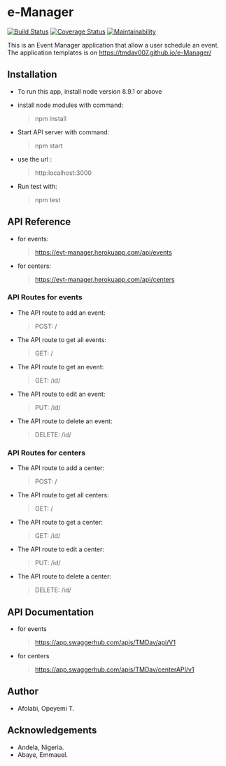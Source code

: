 # e-Manager

[![Build Status](https://travis-ci.org/TMDav007/e-Manager.svg?branch=develop)](https://travis-ci.org/TMDav007/e-Manager)
[![Coverage Status](https://coveralls.io/repos/github/TMDav007/e-Manager/badge.svg)](https://coveralls.io/github/TMDav007/e-Manager)
[![Maintainability](https://api.codeclimate.com/v1/badges/89aec1151bbd137c03ca/maintainability)](https://codeclimate.com/github/TMDav007/e-Manager/maintainability)

This is an Event Manager application that allow a user schedule an event.
The application templates is on https://tmdav007.github.io/e-Manager/

## Installation
- To run this app, install node version 8.9.1 or above

- install node modules with command:
  > npm install

- Start API server with command:
  > npm start

- use the url :
  > http:localhost:3000

- Run test with:
  > npm test

## API Reference
- for events:
  >  https://evt-manager.herokuapp.com/api/events
  
 - for centers:
    >  https://evt-manager.herokuapp.com/api/centers
    
### API Routes for events
 - The API route to add an event:
 
    > POST: /
    
 - The API route to get all events:
 
    > GET: /
    
 - The API route to get an event:
 
    > GET: /id/
    
- The API route to edit an event:

    > PUT: /id/
    
- The API route to delete an event:

    > DELETE: /id/
    
### API Routes for centers
 - The API route to add a center:
 
    > POST: /
    
 - The API route to get all centers:
 
    > GET: /
    
 - The API route to get a center:
 
    > GET: /id/
    
- The API route to edit a center:

    > PUT: /id/
    
- The API route to delete a center:

    > DELETE: /id/
 


## API Documentation
- for events
   > https://app.swaggerhub.com/apis/TMDav/api/V1
- for centers
    > https://app.swaggerhub.com/apis/TMDav/centerAPI/v1
    
 ## Author
 - Afolabi, Opeyemi T.
 
 ## Acknowledgements
 - Andela, Nigeria.
 - Abaye, Emmauel.
